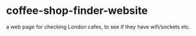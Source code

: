 # coffee-shop-finder-website
a web page for checking London cafes, to see if they have wifi/sockets etc. 
